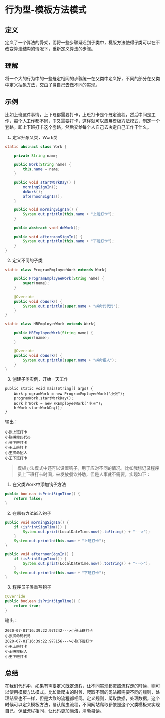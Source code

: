 # 行为型-模板方法模式

## 定义
定义了一个算法的骨架，而将一些步骤延迟到子类中，模版方法使得子类可以在不改变算法结构的情况下，重新定义算法的步骤。

## 理解
将一个大的行为中的一些既定相同的步骤统一在父类中定义好，不同的部分在父类中定义抽象方法，交由子类自己去做不同的实现。

## 示例
比如上班这件事情，上下班都需要打卡，上班打卡是个既定流程，然后中间是工作，每个人工作都不同，下又需要打卡，这样就可以应用模板方法模式，制定一个套路。即上下班打卡这个套路，然后交给每个人自己去决定自己工作干什么。

1. 定义抽象父类，Work类
```JAVA
static abstract class Work {

    private String name;

    public Work(String name) {
        this.name = name;
    }

    public void startWorkDay() {
        morningSignIn();
        doWork();
        afternoonSignIn();
    }

    public void morningSignIn() {
        System.out.println(this.name + "上班打卡");
    }

    public abstract void doWork();

    public void afternoonSignIn() {
        System.out.println(this.name + "下班打卡");
    }
}
```

2. 定义不同的子类
```JAVA
static class ProgramEmployeeWork extends Work{

    public ProgramEmployeeWork(String name) {
        super(name);
    }

    @Override
    public void doWork() {
        System.out.println(super.name + "拼命码代码");
    }
}

static class HREmployeeWork extends Work{

    public HREmployeeWork(String name) {
        super(name);
    }

    @Override
    public void doWork() {
        System.out.println(super.name + "拼命招人");
    }
}
```

3. 创建子类实例，开始一天工作
```
public static void main(String[] args) {
    Work programWork = new ProgramEmployeeWork("小张");
    programWork.startWorkDay();
    Work hrWork = new HREmployeeWork("小王");
    hrWork.startWorkDay();
}
```

输出：
```
小张上班打卡
小张拼命码代码
小张下班打卡
小王上班打卡
小王拼命招人
小王下班打卡
```

>模板方法模式中还可以设置钩子，用于应对不同的情况。比如我想记录程序员上下班打卡时间，来发放餐饮补助，但是人事就不需要，实现如下：

1. 在父类Work中添加钩子方法
```JAVA
public boolean isPrintSignTime() {
    return false;
}
```

2. 在原有方法嵌入钩子
```JAVA
public void morningSignIn() {
    if (isPrintSignTime()) {
        System.out.print(LocalDateTime.now().toString() + "--->");
    }
    System.out.println(this.name + "上班打卡");
}

public void afternoonSignIn() {
    if (isPrintSignTime()) {
        System.out.print(LocalDateTime.now().toString() + "--->");
    }
    System.out.println(this.name + "下班打卡");
}
```

3. 程序员子类重写钩子
```JAVA
@Override
public boolean isPrintSignTime() {
    return true;
}
```

输出：
```
2020-07-01T16:39:22.976242--->小张上班打卡
小张拼命码代码
2020-07-01T16:39:22.977156--->小张下班打卡
小王上班打卡
小王拼命招人
小王下班打卡
```

## 总结
在我们代码中，如果有需要定义既定流程，让不同实现都按照流程走的时候，则可以使用模板方法模式。比如做爬虫的时候，爬取不同的网站都需要不同的规则，处理结果也不一样，但是大致的流程都相同。定义规则，爬取数据，处理数据，这个时候可以定义模板方法，确认爬虫流程，不同网站爬取都依照这个父类模板来实现自己，保证流程相同，让代码更加简洁，清晰易读。